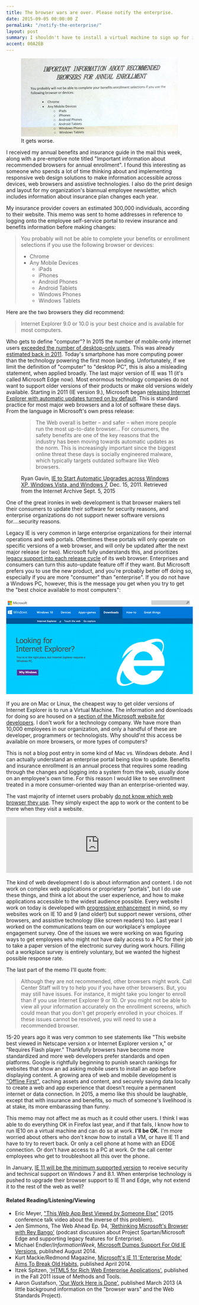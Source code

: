 ```yaml
---
title: The browser wars are over. Please notify the enterprise.
date: 2015-09-05 00:00:00 Z
permalink: "/notify-the-enterprise/"
layout: post
summary: I shouldn't have to install a virtual machine to sign up for insurance.
accent: 00A2EB
---
```


<figure>
<img src="/images/post-images/2015-09-05-enrollment.jpg" alt="Important information about recommended browsers for annual enrollment memo" />
<figcaption>It gets worse.</figcaption>
</figure>

I received my annual benefits and insurance guide in the mail this week, along with a pre-emptive note titled "Important information about recommended browsers for annual enrollment". I found this interesting as someone who spends a lot of time thinking about and implementing responsive web design solutions to make information accessible across devices, web browsers and assistive technologies. I also do the print design and layout for my organization's biannual employee newsletter, which includes information about insurance plan changes each year.

My insurance provider covers an estimated 300,000 individuals, according to their website. This memo was sent to home addresses in reference to logging onto the employee self-service portal to review insurance and benefits information before making changes: 

<blockquote>You probably will not be able to complete your benefits or enrollment selections if you use the following browser or devices: <ul><li>Chrome</li>
<li>Any Mobile Devices
<ul>
<li>iPads</li>
<li>iPhones</li>
<li>Android Phones</li>
<li>Android Tablets</li>
<li>Windows Phones</li>
<li>Windows Tablets</li>
</ul></li>
</ul></blockquote>

Here are the two browsers they did recommend:

> Internet Explorer 9.0 or 10.0 is your best choice and is available for most computers.

Who gets to define "computer"? In 2015 the number of mobile-only internet users [exceeded the number of desktop-only users](https://www.comscore.com/Insights/Blog/Number-of-Mobile-Only-Internet-Users-Now-Exceeds-Desktop-Only-in-the-U.S). This was already [estimated back in 2011](http://www.lukew.com/ff/entry.asp?1405). Today's smartphone has more computing power than the technology powering the first moon landing. Unfortunately, if we limit the definition of "computer" to "desktop PC", this is also a misleading statement, when applied broadly. The last major version of IE was 11 (it's called Microsoft Edge now). Most enormous technology companies do not want to support older versions of their products or make old versions widely available. Starting in 2011 (IE version 9.), Microsoft began [releasing Internet Explorer with automatic updates turned on by default](https://web.archive.org/web/20120103192928/http://windowsteamblog.com/ie/b/ie/archive/2011/12/15/ie-to-start-automatic-upgrades-across-windows-xp-windows-vista-and-windows-7.aspx). This is standard practice for most major web browsers and a lot of software these days. From the language in Microsoft's own press release:

<figure>
<blockquote>The Web overall is better &ndash; and safer &ndash; when more people run the most up-to-date browser... For consumers, the safety benefits are one of the key reasons that the industry has been moving towards automatic updates as the norm. This is increasingly important since the biggest online threat these days is socially engineered malware, which typically targets outdated software like Web browsers.</blockquote>
<figcaption>Ryan Gavin, <a href="https://web.archive.org/web/20120103192928/http://windowsteamblog.com/ie/b/ie/archive/2011/12/15/ie-to-start-automatic-upgrades-across-windows-xp-windows-vista-and-windows-7.aspx">IE to Start Automatic Upgrades across Windows XP, Windows Vista, and Windows 7</a>, Dec. 15, 2011. Retrieved from the Internet Archive Sept. 5, 2015</figcaption></figure>

One of the great ironies in web development is that browser makers tell their consumers to update their software for security reasons, and enterprise organizations do not support newer software versions for....security reasons. 

Legacy IE is very common in large enterprise organizations for their internal operations and web portals. Oftentimes these portals will only operate on specific versions of a web browser, and will only be updated after the next major release (or two). Microsoft fully understands this, and prioritizes [legacy support into each release cycle](https://blogs.windows.com/msedgedev/2015/08/26/how-microsoft-edge-and-internet-explorer-11-on-windows-10-work-better-together-in-the-enterprise/) of its web browser. Enterprises and consumers can turn this auto-update feature off if they want. But Microsoft prefers you to use the new product, and you're probably better off doing so, especially if you are more "consumer" than "enterprise". If you do not have a Windows PC, however, this is the message you get when you try to get the "best choice available to most computers":

<img class="browser" src="/images/post-images/IE-fail.png" alt="Screenshot text: Looking for Internet Explorer? You’re in the right place, but Internet Explorer requires a Windows PC."/>

If you are on Mac or Linux, the cheapest way to get older versions of Internet Explorer is to run a Virtual Machine. The information and downloads for doing so are housed on a [section of the Microsoft website for developers](http://dev.modern.ie/tools/vms/). I don't work for a technology company. We have more than 10,000 employees in our organization, and only a handful of these are developer, programmers or technologists. Why should'nt this access be available on more browsers, or more types of computers?

This is not a blog post entry in some kind of Mac vs. Windows debate. And I can actually understand an enterprise portal being slow to update. Benefits and insurance enrollment is an annual process that requires some reading through the changes and logging into a system from the web, usually done on an employee's own time. For this reason I would like to see enrollment treated in a more consumer-oriented way than an enterprise-oriented way. 

The vast majority of internet users probably [do not know which web browser they use](http://www.sitepoint.com/what-is-a-web-browser/). They simply expect the app to work or the content to be there when they visit a website.

<div class="video-box">
<iframe width="100%" height="auto" src="https://www.youtube.com/embed/o4MwTvtyrUQ" frameborder="0" allowfullscreen></iframe></div>

The kind of web development I do is about information and content. I do not work on complex web applications or proprietary "portals", but I do use these things, and think a lot about the user experience, and how to make applications accessible to the widest audience possible. Every website I work on today is developed with [progressive enhancement](http://sixrevisions.com/web-development/progressive-enhancement/) in mind, so my websites work on IE 10 and 9 (and older!) but support newer versions, other browsers, and assistive technology (like screen readers) too. Last year I worked on the communications team on our workplace's employee engagement survey. One of the issues we were working on was figuring ways to get employees who might not have daily access to a PC for their job to take a paper version of the electronic survey during work hours. Filling out a workplace survey is entirely voluntary, but we wanted the highest possible response rate.

The last part of the memo I'll quote from:

> Although they are not recommended, other browsers might work. Call Center Staff will try to help you if you have other browsers. But, you may still have issues. For instance, it might take you longer to enroll than if you use Internet Explorer 9 or 10. Or you might not be able to view all your information accurately on the enrollment screens, which could mean that you don't get properly enrolled in your choices. If these issues cannot be resolved, you will need to use a recommended browser.

15-20 years ago it was very common to see statements like "This website best viewed in Netscape version x or Internet Explorer version x," or "Requires Flash player." Thankfully browsers have become more standardized and more web developers prefer standards and open platforms. Google is rightfully beginning to punish search rankings for websites that show an ad asking mobile users to install an app before displaying content. A growing area of web and mobile development is ["Offline First"](http://hood.ie/blog/say-hello-to-offline-first.html), caching assets and content, and securely saving data locally to create a web and app experience that doesn't require a permanent internet or data connection. In 2015, a memo like this should be laughable, except that with insurance and benefits, so much of someone's livelihood is at stake, its more embarassing than funny.

This memo may not affect me as much as it could other users. I think I was able to do everything OK in Firefox last year, and if that fails, I know how to run IE10 on a virtual machine and can do so at work. <strong>I'll be OK.</strong> I'm more worried about others who don't know how to install a VM, or have IE 11 and have to try to revert back. Or only a cell phone at home with an EDGE connection. Or don't have access to a PC at work. Or the call center employees who get to troubleshoot all this over the phone.

In January, [IE 11 will be the minimum supported version](https://blogs.windows.com/msedgedev/2015/08/26/how-microsoft-edge-and-internet-explorer-11-on-windows-10-work-better-together-in-the-enterprise/) to receive security and technical support on Windows 7 and 8.1. When enterprise technology is pushed to upgrade their browser support to IE 11 and Edge, why not extend it to the rest of the web as well?

#### Related Reading/Listening/Viewing
* Eric Meyer, ["This Web App Best Viewed by Someone Else"](https://www.youtube.com/watch?v=r38al1w-h4k) (2015 conference talk video about the inverse of this problem).
* Jen Simmons, The Web Ahead Ep. 94, ['Rethinking Microsoft's Browser with Rey Bango'](http://thewebahead.net/94) (podcast discussion about Project Spartan/Microsoft Edge and supporting legacy features for Enterprise).
* Michael Endler/<em>InformationWeek</em>, [Microsoft Dumps Support For Old IE Versions](http://www.informationweek.com/software/enterprise-applications/microsoft-dumps-support-for-old-ie-versions/d/d-id/1297896), published August 2014.
* Kurt Mackie/Redmond Magazine, [Microsoft's IE 11 'Enterprise Mode' Aims To Break Old Habits](https://redmondmag.com/articles/2014/04/10/ie-11-enterprise-mode.aspx), published April 2014.
* Itzek Spitzen, ['HTML5 for Rich Web Enterprise Applications'](http://www.methodsandtools.com/archive/archive.php?id=125), published in the Fall 2011 issue of Methods and Tools.
* Aaron Gustafson, ['Our Work Here is Done'](http://www.webstandards.org/2013/03/01/our-work-here-is-done/), published March 2013 (A little background information on the "browser wars" and the Web Standards Project).